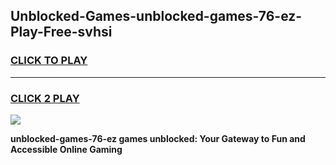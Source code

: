 
## Unblocked-Games-unblocked-games-76-ez-Play-Free-svhsi
<h3>
<a href="https://premium76.site?title=unblocked-games-76-ez&ref=24M">CLICK TO PLAY</a></h3>
<hr>

<h3>
<a href="https://premium76.site?title=unblocked-games-76-ez&ref=24M">CLICK 2 PLAY</a>
  
</h3>

<a href="https://premium76.site?title=unblocked-games-76-ez&ref=24M"><img src="https://clearcache.store/games.png"></a>


**unblocked-games-76-ez games unblocked: Your Gateway to Fun and Accessible Online Gaming**
